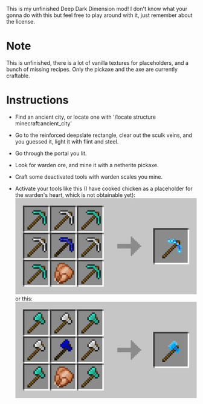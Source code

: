 This is my unfinished Deep Dark Dimension mod! I don't know what your gonna do with this but feel free to play around with it, just remember about the license.

# Note

This is unfinished, there is a lot of vanilla textures for placeholders, and a bunch of missing recipes. Only the pickaxe and the axe are currently craftable.

# Instructions

* Find an ancient city, or locate one with '/locate structure minecraft:ancient_city'

* Go to the reinforced deepslate rectangle, clear out the sculk veins, and you guessed it, light it with flint and steel.

* Go through the portal you lit.

* Look for warden ore, and mine it with a netherite pickaxe.

* Craft some deactivated tools with warden scales you mine.

* Activate your tools like this (I have cooked chicken as a placeholder for the warden's heart, whick is not obtainable yet):
![p](https://raw.githubusercontent.com/kramsdell123/deepdark-mod/main/images/warden_pickaxe.png)
or this:
![p](https://raw.githubusercontent.com/kramsdell123/deepdark-mod/main/images/warden_axe.png)